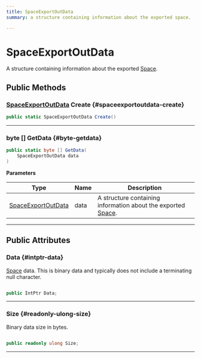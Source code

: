 ```yaml
---
title: SpaceExportOutData
summary: a structure containing information about the exported space. 

---
```


# SpaceExportOutData




A structure containing information about the exported [Space](/versioned_docs/version-14-Jun-2023/unity-api/api/UnityEngine.XR.MagicLeap/MLSpace/UnityEngine.XR.MagicLeap.MLSpace.Space.md).   





## Public Methods

### [SpaceExportOutData](/versioned_docs/version-14-Jun-2023/unity-api/api/UnityEngine.XR.MagicLeap/MLSpace/UnityEngine.XR.MagicLeap.MLSpace.SpaceExportOutData.md) Create {#spaceexportoutdata-create}

```csharp
public static SpaceExportOutData Create()
```






-----------

### byte [] GetData {#byte-getdata}

```csharp
public static byte [] GetData(
    SpaceExportOutData data
)
```


**Parameters**

| Type | Name  | Description  | 
|--|--|--|
| [SpaceExportOutData](/versioned_docs/version-14-Jun-2023/unity-api/api/UnityEngine.XR.MagicLeap/MLSpace/UnityEngine.XR.MagicLeap.MLSpace.SpaceExportOutData.md) |data|A structure containing information about the exported [Space](/versioned_docs/version-14-Jun-2023/unity-api/api/UnityEngine.XR.MagicLeap/MLSpace/UnityEngine.XR.MagicLeap.MLSpace.Space.md). |






-----------

## Public Attributes

### Data {#intptr-data}

[Space](/versioned_docs/version-14-Jun-2023/unity-api/api/UnityEngine.XR.MagicLeap/MLSpace/UnityEngine.XR.MagicLeap.MLSpace.Space.md) data. This is binary data and typically does not include a terminating null character. 

```csharp

public IntPtr Data;

```






-----------

### Size {#readonly-ulong-size}

Binary data size in bytes. 

```csharp

public readonly ulong Size;

```






-----------

